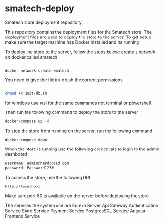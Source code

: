# smatech-deploy
Smatech store deployment repository 

This repository contains the deployment files for the Smatech store. The deployment files are used to deploy the store to the server.
To get setup make sure the target machine has Docker installed and its running 

To deploy the store to the server, follow the steps below:
create a network on docker called smatech
```bash

docker network create smatech
```

You need to give the file ini-db.sh the correct permissions
```bash

chmod +x init-db.sh

```

for windows use wsl for the same commands not terminal or powershell



Then run the following command to deploy the store to the server
```bash
docker-compose up -d
```
To stop the store from running on the server, run the following command
```bash
docker-compose down
```
When the store is running use the following credentials to login to the admin dashboard
```bash
username: admin@hardcoded.com
password: Password123#
```

To access the store, use the following URL
```bash
http://localhost
```
Make sure port 80 is available on the server before deploying the store

The services the system use are 
Eureka Server
Api Gateway
Authentication Service
Store Service
Payment Service 
PostgresSQL Service
Angular Frontend Service